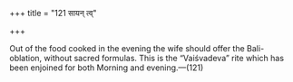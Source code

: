+++
title = "121 सायन् त्व्"

+++

Out of the food cooked in the evening the wife should offer the Bali-oblation, without sacred formulas. This is the “Vaiśvadeva” rite which has been enjoined for both Morning and evening.—(121)